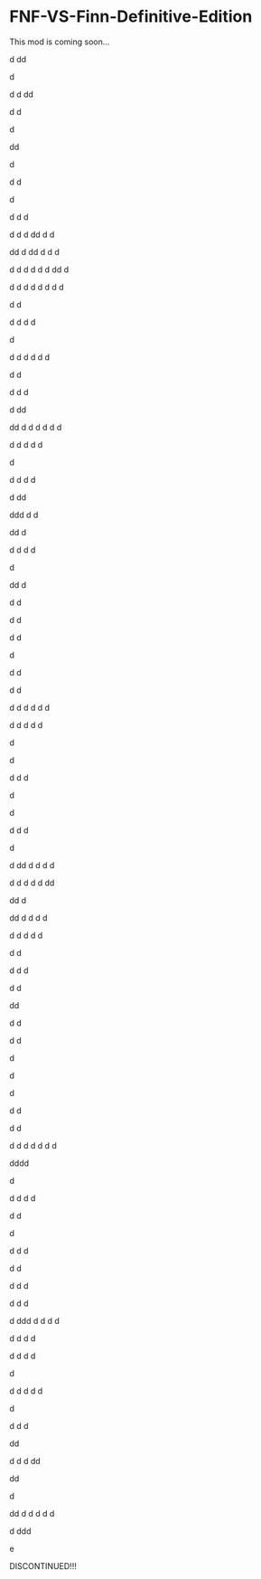 # FNF-VS-Finn-Definitive-Edition
This mod is coming soon...






















































































































































d
dd

d

d
d
dd

d
d


d

dd

d

d
d

d


d
d
d


d
d
d
dd
d
d


dd
d
dd
d
d
d

d
d
d
d
d
d
dd
d


d
d
d
d
d
d
d
d

d
d


d
d
d
d

d

d
d
d
d
d
d

d
d

d
d
d

d
dd

dd
d
d
d
d
d
d

d
d
d
d
d

d

d
d
d
d

d
dd

ddd
d
d

dd
d


d
d
d
d

d

dd
d

d
d


d
d

d
d

d

d
d

d
d

d
d
d
d
d
d

d
d
d
d
d

d

d

d
d
d

d

d

d
d
d

d


d
dd
d
d
d
d

d
d
d
d
d
dd

dd
d

dd
d
d
d
d

d
d
d
d
d

d
d

d
d
d

d
d

dd

d
d

d
d

d

d

d


d
d

d
d

d
d
d
d
d
d
d

dddd





d

d
d
d
d

d
d

d

d
d
d

d
d

d
d
d

d
d
d



d
ddd
d
d
d
d


d
d
d
d


d
d
d
d

d

d
d
d
d
d

d

d
d
d


dd

d
d
d
dd

dd

d

dd
d
d
d
d
d

d
ddd


e

DISCONTINUED!!!
